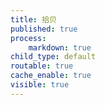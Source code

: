 ```yaml
---
title: 拾贝
published: true
process:
    markdown: true
child_type: default
routable: true
cache_enable: true
visible: true
---
```


